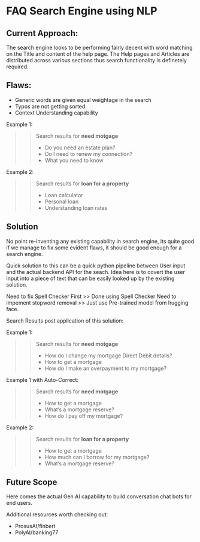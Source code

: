 # FAQ Search Engine using NLP

## Current Approach:

The search engine looks to be performing fairly decent with word matching on the Title and content of the help page.
The Help pages and Articles are distributed across various sections thus search functionality is definetely required.

## Flaws:

- Generic words are given equal weightage in the search
- Typos are not getting sorted.
- Context Understanding capability

Example 1:

> > Search results for <B>need motgage</B>
> >
> > - Do you need an estate plan?
> > - Do I need to renew my connection?
> > - What you need to know

Example 2:

> > Search results for <B>loan for a property</B>
> >
> > - Loan calculator
> > - Personal loan
> > - Understanding loan rates

## Solution

No point re-inventing any existing capability in search engine, its quite good if we manage to fix some evident flaws, it should be good enough for a search engine.

Quick solution to this can be a quick python pipeline between User input and the actual backend API for the seach. Idea here is to covert the user input into a piece of text that can be easily looked up by the existing solution.

Need to fix Spell Checker First >> Done using Spell Checker
Need to impement stopword removal >> Just use Pre-trained model from hugging face.

Search Results post application of this solution:

Example 1:

> > Search results for <B>need motgage</B>
> >
> > - How do I change my mortgage Direct Debit details?
> > - How to get a mortgage
> > - How do I make an overpayment to my mortgage?

Example 1 with Auto-Correct:

> > Search results for <B>need motgage</B>
> >
> > - How to get a mortgage
> > - What’s a mortgage reserve?
> > - How do I pay off my mortgage?

Example 2:

> > Search results for <B>loan for a property</B>
> >
> > - How to get a mortgage
> > - How much can I borrow for my mortgage?
> > - What’s a mortgage reserve?

## Future Scope

Here comes the actual Gen AI capability to build conversation chat bots for end users.

Additional resources worth checking out:

- ProsusAI/finbert
- PolyAI/banking77
